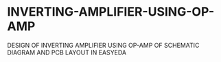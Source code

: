 # INVERTING-AMPLIFIER-USING-OP-AMP
DESIGN OF INVERTING AMPLIFIER USING OP-AMP OF SCHEMATIC DIAGRAM AND PCB LAYOUT IN EASYEDA
